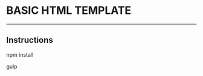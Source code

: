 BASIC HTML TEMPLATE
===================


----------------------
Instructions
----------------------

npm install

gulp
